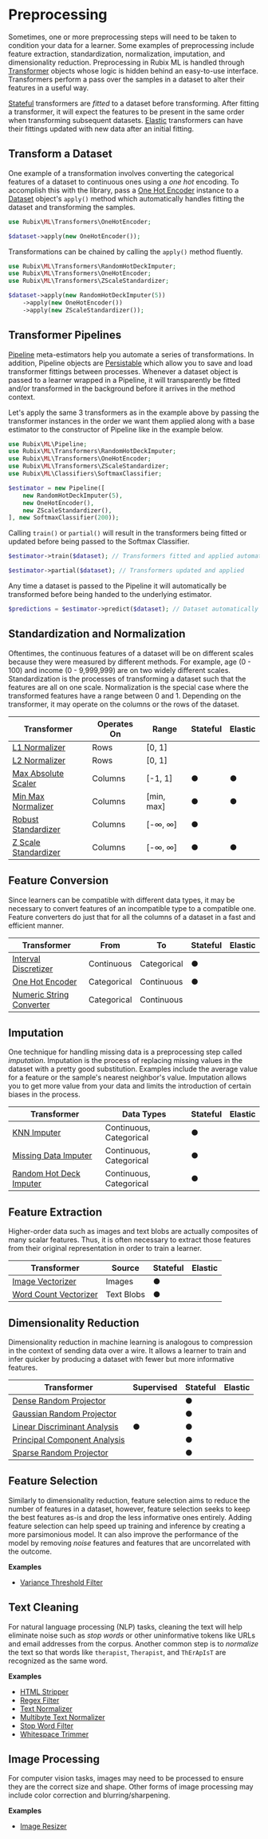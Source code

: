 # Preprocessing
Sometimes, one or more preprocessing steps will need to be taken to condition your data for a learner. Some examples of preprocessing include feature extraction, standardization, normalization, imputation, and dimensionality reduction. Preprocessing in Rubix ML is handled through [Transformer](transformers/api.md) objects whose logic is hidden behind an easy-to-use interface. Transformers perform a pass over the samples in a dataset to alter their features in a useful way.

[Stateful](transformers/api.md#stateful) transformers are *fitted* to a dataset before transforming. After fitting a transformer, it will expect the features to be present in the same order when transforming subsequent datasets. [Elastic](transformers/api.md#elastic) transformers can have their fittings updated with new data after an initial fitting.

## Transform a Dataset
One example of a transformation involves converting the categorical features of a dataset to continuous ones using a *one hot* encoding. To accomplish this with the library, pass a [One Hot Encoder](transformers/one-hot-encoder.md) instance to a [Dataset](datasets/api.md) object's `apply()` method which automatically handles fitting the dataset and transforming the samples.

```php
use Rubix\ML\Transformers\OneHotEncoder;

$dataset->apply(new OneHotEncoder());
```

Transformations can be chained by calling the `apply()` method fluently.

```php
use Rubix\ML\Transformers\RandomHotDeckImputer;
use Rubix\ML\Transformers\OneHotEncoder;
use Rubix\ML\Transformers\ZScaleStandardizer;

$dataset->apply(new RandomHotDeckImputer(5))
    ->apply(new OneHotEncoder())
    ->apply(new ZScaleStandardizer());
```

## Transformer Pipelines
[Pipeline](pipeline.md) meta-estimators help you automate a series of transformations. In addition, Pipeline objects are [Persistable](persistable.md) which allow you to save and load transformer fittings between processes. Whenever a dataset object is passed to a learner wrapped in a Pipeline, it will transparently be fitted and/or transformed in the background before it arrives in the method context.

Let's apply the same 3 transformers as in the example above by passing the transformer instances in the order we want them applied along with a base estimator to the constructor of Pipeline like in the example below.

```php
use Rubix\ML\Pipeline;
use Rubix\ML\Transformers\RandomHotDeckImputer;
use Rubix\ML\Transformers\OneHotEncoder;
use Rubix\ML\Transformers\ZScaleStandardizer;
use Rubix\ML\Classifiers\SoftmaxClassifier;

$estimator = new Pipeline([
    new RandomHotDeckImputer(5),
    new OneHotEncoder(),
    new ZScaleStandardizer(),
], new SoftmaxClassifier(200));
```

Calling `train()` or `partial()` will result in the transformers being fitted or updated before being passed to the Softmax Classifier.

```php
$estimator->train($dataset); // Transformers fitted and applied automatically

$estimator->partial($dataset); // Transformers updated and applied
```

Any time a dataset is passed to the Pipeline it will automatically be transformed before being handed to the underlying estimator.

```php
$predictions = $estimator->predict($dataset); // Dataset automatically transformed
```

## Standardization and Normalization
Oftentimes, the continuous features of a dataset will be on different scales because they were measured by different methods. For example, age (0 - 100) and income (0 - 9,999,999) are on two widely different scales. Standardization is the processes of transforming a dataset such that the features are all on one scale. Normalization is the special case where the transformed features have a range between 0 and 1. Depending on the transformer, it may operate on the columns or the rows of the dataset.

| Transformer | Operates On | Range | Stateful | Elastic |
|---|---|---|---|---|
| [L1 Normalizer](transformers/l1-normalizer.md) | Rows | [0, 1] | | |
| [L2 Normalizer](transformers/l2-normalizer.md) | Rows | [0, 1] | | |
| [Max Absolute Scaler](transformers/max-absolute-scaler.md) | Columns | [-1, 1] | ● | ● |
| [Min Max Normalizer](transformers/min-max-normalizer.md) | Columns | [min, max] | ● | ● |
| [Robust Standardizer](transformers/robust-standardizer.md) | Columns | [-∞, ∞] | ● | |
| [Z Scale Standardizer](transformers/z-scale-standardizer.md) | Columns | [-∞, ∞] | ● | ● |

## Feature Conversion
Since learners can be compatible with different data types, it may be necessary to convert features of an incompatible type to a compatible one. Feature converters do just that for all the columns of a dataset in a fast and efficient manner.

| Transformer | From | To | Stateful | Elastic |
|---|---|---|---|---|
| [Interval Discretizer](transformers/interval-discretizer.md) | Continuous | Categorical | ● | |
| [One Hot Encoder](transformers/one-hot-encoder.md) | Categorical | Continuous | ● | |
| [Numeric String Converter](transformers/numeric-string-converter.md) | Categorical | Continuous | | |

## Imputation
One technique for handling missing data is a preprocessing step called *imputation*. Imputation is the process of replacing missing values in the dataset with a pretty good substitution. Examples include the average value for a feature or the sample's nearest neighbor's value. Imputation allows you to get more value from your data and limits the introduction of certain biases in the process.

| Transformer | Data Types | Stateful | Elastic |
|---|---|---|---|
| [KNN Imputer](transformers/knn-imputer.md) | Continuous, Categorical | ● | |
| [Missing Data Imputer](transformers/missing-data-imputer.md) | Continuous, Categorical | ● | |
| [Random Hot Deck Imputer](transformers/random-hot-deck-imputer.md) | Continuous, Categorical | ● | |

## Feature Extraction
Higher-order data such as images and text blobs are actually composites of many scalar features. Thus, it is often necessary to extract those features from their original representation in order to train a learner.

| Transformer | Source | Stateful | Elastic |
|---|---|---|---|
| [Image Vectorizer](transformers/image-vectorizer.md) | Images | ● | |
| [Word Count Vectorizer](transformers/word-count-vectorizer.md) | Text Blobs | ● | |

## Dimensionality Reduction
Dimensionality reduction in machine learning is analogous to compression in the context of sending data over a wire. It allows a learner to train and infer quicker by producing a dataset with fewer but more informative features.

| Transformer | Supervised | Stateful | Elastic |
|---|---|---|---|
| [Dense Random Projector](transformers/dense-random-projector.md) | | ● | |
| [Gaussian Random Projector](transformers/gaussian-random-projector.md) | | ● | |
| [Linear Discriminant Analysis](transformers/linear-discriminant-analysis.md) | ● | ● | |
| [Principal Component Analysis](transformers/principal-component-analysis.md) | | ● | |
| [Sparse Random Projector](transformers/sparse-random-projector.md) | | ● | |

## Feature Selection
Similarly to dimensionality reduction, feature selection aims to reduce the number of features in a dataset, however, feature selection seeks to keep the best features as-is and drop the less informative ones entirely. Adding feature selection can help speed up training and inference by creating a more parsimonious model. It can also improve the performance of the model by removing *noise* features and features that are uncorrelated with the outcome.

**Examples**

- [Variance Threshold Filter](transformers/variance-threshold-filter.md)

## Text Cleaning
For natural language processing (NLP) tasks, cleaning the text will help eliminate noise such as *stop words* or other uninformative tokens like URLs and email addresses from the corpus. Another common step is to *normalize* the text so that words like `therapist`, `Therapist`, and `ThErApIsT` are recognized as the same word.

**Examples**

- [HTML Stripper](transformers/html-stripper.md)
- [Regex Filter](transformers/regex-filter.md)
- [Text Normalizer](transformers/text-normalizer.md)
- [Multibyte Text Normalizer](transformers/multibyte-text-normalizer.md)
- [Stop Word Filter](transformers/stop-word-filter.md)
- [Whitespace Trimmer](transformers/whitespace-trimmer.md)

## Image Processing
For computer vision tasks, images may need to be processed to ensure they are the correct size and shape. Other forms of image processing may include color correction and blurring/sharpening.

**Examples**

- [Image Resizer](transformers/image-resizer.md)
